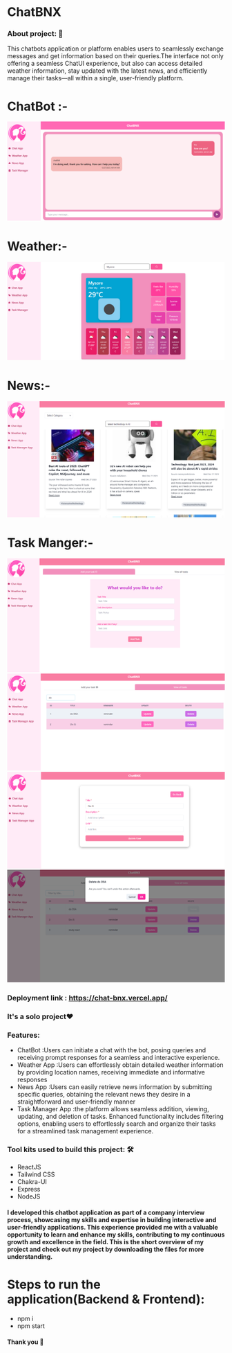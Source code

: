# ChatBNX


<h3>About project: 🙌</h3>
This chatbots  application or platform enables users to seamlessly exchange messages and get information based on their queries.The interface not only offering a seamless ChatUI experience, but also can access detailed weather information, stay updated with the latest news, and efficiently manage their tasks—all within a single, user-friendly platform.
<h1>ChatBot :-</h1>
<img src="https://github.com/arundhathi6/ChatBNX/blob/main/chatnbx/src/Images/chatApp.png" />
<h1>Weather:-</h1>
<img src="https://github.com/arundhathi6/ChatBNX/blob/main/chatnbx/src/Images/weatherApp.png"/>
<h1>News:-</h1>
<img src="https://github.com/arundhathi6/ChatBNX/blob/main/chatnbx/src/Images/newsapp.png"/>
<h1>Task Manger:-</h1>
<img src="https://github.com/arundhathi6/ChatBNX/blob/main/chatnbx/src/Images/taskApp.png"/>
<img src="https://github.com/arundhathi6/ChatBNX/blob/main/chatnbx/src/Images/filter_taskapp.png"/>
<img src="https://github.com/arundhathi6/ChatBNX/blob/main/chatnbx/src/Images/update_task.png"/>
<img src="https://github.com/arundhathi6/ChatBNX/blob/main/chatnbx/src/Images/taskDelete.png"/>

<h3>Deployment link : <a href="https://chat-bnx.vercel.app/">https://chat-bnx.vercel.app/</a></h3>
<h3>It's a solo project❤️</h3>
    
   <h3>Features:</h3>
      <ul>
            <li> ChatBot :Users can initiate a chat with the bot, posing queries and receiving prompt responses for a seamless and interactive experience.</li>
            <li> Weather App :Users can effortlessly obtain detailed weather information by providing location names, receiving immediate and informative responses</li>
            <li> News App :Users can easily retrieve news information by submitting specific queries, obtaining the relevant news they desire in a straightforward and user-friendly manner</li>
            <li> Task Manager App :the platform allows seamless addition, viewing, updating, and deletion of tasks. Enhanced functionality includes filtering options, enabling users to effortlessly search and organize their tasks for a streamlined task management experience.</li>
      </ul>
   <h3>Tool kits used to build this project: 🛠</h3>
  <ul>
   <li>ReactJS</li>
   <li>Tailwind CSS</li>
   <li>Chakra-UI</li>
   <li>Express</li>
   <li>NodeJS</li>
  </ul>
  <h4>I developed this chatbot application as part of a company interview process, showcasing my skills and expertise in building interactive and user-friendly applications. This experience provided me with a valuable opportunity to learn and enhance my skills, contributing to my continuous growth and excellence in the field. This is the short overview of my project and check out my project by downloading the files for more understanding.</h4>
  <h1>Steps to run the application(Backend & Frontend):</h1>
    <ul>
   <li>npm i</li>
   <li>npm start</li>
  </ul>
  <h4>Thank you 🙌</h4>

